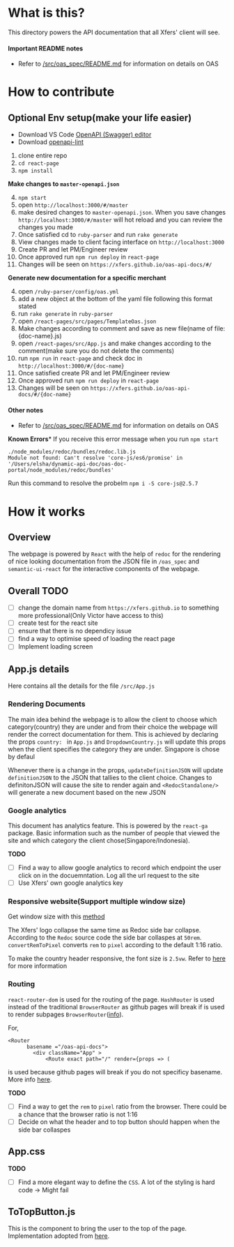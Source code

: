 # What is this?
This directory powers the API documentation that all Xfers' client will see.

#### Important README notes
- Refer to [/src/oas_spec/README.md](https://github.com/Xfers/oas-api-docs/tree/master/react-page/src/oas_spec) for information on details on OAS

# How to contribute

## Optional Env setup(make your life easier)
- Download VS Code [OpenAPI (Swagger) editor](https://marketplace.visualstudio.com/items?itemName=42Crunch.vscode-openapi)
- Download [openapi-lint](https://marketplace.visualstudio.com/items?itemName=mermade.openapi-lint)

1. clone entire repo
2. `cd react-page`
3. `npm install`

**Make changes to `master-openapi.json`**

4. `npm start`
5. open `http://localhost:3000/#/master`
6. make desired changes to `master-openapi.json`. When you save changes `http://localhost:3000/#/master` will hot reload and
you can review the changes you made
7. Once satisfied cd to `ruby-parser` and run `rake generate`
8. View changes made to client facing interface on `http://localhost:3000`
9. Create PR and let PM/Engineer review
10. Once approved run `npm run deploy` in `react-page`
11. Changes will be seen on `https://xfers.github.io/oas-api-docs/#/`

**Generate new documentation for a specific merchant**

4. open `/ruby-parser/config/oas.yml`
5. add a new object at the bottom of the yaml file following this format stated
6. run `rake generate` in `ruby-parser`
7. open `/react-pages/src/pages/TemplateOas.json`
8. Make changes according to comment and save as new file(name of file: {doc-name}.js)
9. open `/react-pages/src/App.js` and make changes according to the comment(make sure you do not delete the comments)
10. run `npm run` in `react-page` and check doc in `http://localhost:3000/#/{doc-name}`
11. Once satisfied create PR and let PM/Engineer review
12. Once approved run `npm run deploy` in `react-page`
13. Changes will be seen on `https://xfers.github.io/oas-api-docs/#/{doc-name}`

#### Other notes
- Refer to [/src/oas_spec/README.md](https://github.com/Xfers/oas-api-docs/tree/master/react-page/src/oas_spec) for information on details on OAS

**Known Errors***
If you receive this error message when you run `npm start`
```
./node_modules/redoc/bundles/redoc.lib.js
Module not found: Can't resolve 'core-js/es6/promise' in '/Users/elsha/dynamic-api-doc/oas-doc-portal/node_modules/redoc/bundles'
```

Run this command to resolve the probelm
`npm i -S core-js@2.5.7`

# How it works

## Overview
The webpage is powered by `React` with the help of `redoc` for the rendering of nice looking documentation from the
JSON file in `/oas_spec` and `semantic-ui-react` for the interactive components of the webpage.

## Overall TODO
- [ ] change the domain name from `https://xfers.github.io` to something more professional(Only Victor have access to this)
- [ ] create test for the react site
- [ ] ensure that there is no dependicy issue
- [ ] find a way to optimise speed of loading the react page
- [ ] Implement loading screen

## App.js details

Here contains all the details for the file `/src/App.js`

### Rendering Documents

The main idea behind the webpage is to allow the client to choose which category(country) they are under and from their choice
the webpage will render the correct documentation for them. This is achieved by declaring the props `country: ` in `App.js` and
`DropdownCountry.js` will update this props when the client specifies the category they are under. Singapore is chose by defaul

Whenever there is a change in the props, `updateDefinitionJSON` will update `definitionJSON` to the JSON that tallies to the
client choice. Changes to definitonJSON will cause the site to render again and `<RedocStandalone/>` will generate a new document
based on the new JSON

### Google analytics

This document has analytics feature. This is powered by the `react-ga` package. Basic information such as the number of people
that viewed the site and which category the client chose(Singapore/Indonesia).

**TODO**
- [ ] Find a way to allow google analytics to record which endpoint the user click on in the docuemntation. Log all the url request to
the site
- [ ] Use Xfers' own google analytics key

### Responsive website(Support multiple window size)

Get window size with this [method](https://gist.github.com/ryanjyost/410817395895015731772d451d4d1d80)

The Xfers' logo collapse the same time as Redoc side bar collapse. According to the `Redoc` source code the side bar collaspes
at `50rem`. `convertRemToPixel` converts `rem` to `pixel` according to the default 1:16 ratio.

To make the country header responsive, the font size is `2.5vw`. Refer to [here](https://css-tricks.com/viewport-sized-typography/) for more information

### Routing

`react-router-dom` is used for the routing of the page. `HashRouter` is used instead of the traditional `BrowserRouter` as
github pages will break if is used to render subpages `BrowserRouter`([info](https://levelup.gitconnected.com/deploying-a-create-react-app-with-routing-to-github-pages-f386b6ce84c2)).


For,
```
<Router
      basename ="/oas-api-docs">
        <div className="App" >
            <Route exact path="/" render={props => (
```
is used because github pages will break if you do not specificy basename. More info [here](https://github.community/t5/GitHub-Pages/My-react-project-doesn-t-work-on-github-pages/m-p/19515/highlight/true#M1438).

**TODO**
- [ ] Find a way to get the `rem` to `pixel` ratio from the browser. There could be a chance that the browser ratio is not 1:16
- [ ] Decide on what the header and to top button should happen when the side bar collaspes

## App.css

**TODO**
- [ ] Find a more elegant way to define the `CSS`. A lot of the styling is hard code -> Might fail

## ToTopButton.js

This is the component to bring the user to the top of the page. Implementation adopted from [here](https://codepen.io/Qbrid/pen/GjVvwL).
